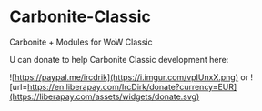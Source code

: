 # Carbonite-Classic
Carbonite + Modules for WoW Classic

U can donate to help Carbonite Classic development here:

![https://paypal.me/ircdrik](https://i.imgur.com/vpIUnxX.png) or ![url=https://en.liberapay.com/IrcDirk/donate?currency=EUR](https://liberapay.com/assets/widgets/donate.svg)
